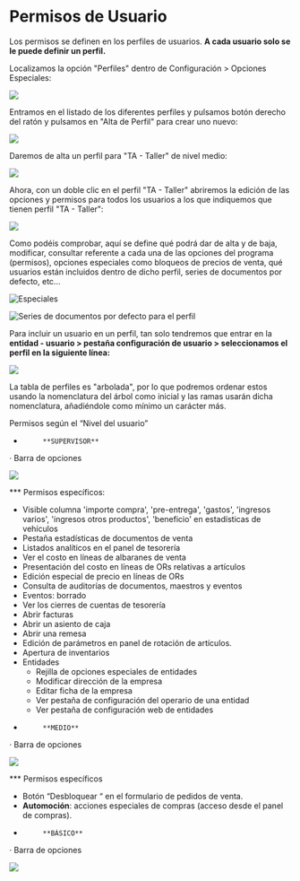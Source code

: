 # Permisos de Usuario

Los permisos se definen en los perfiles de usuarios. **A cada usuario solo se le puede definir un perfil.**

Localizamos la opción "Perfiles" dentro de Configuración  &gt; Opciones Especiales:

![](../../../.gitbook/assets/image%20%2897%29.png)

Entramos en el listado de los diferentes perfiles y pulsamos botón derecho del ratón y pulsamos en "Alta de Perfil" para crear uno nuevo:

![](../../../.gitbook/assets/image%20%28217%29.png)

Daremos de alta un perfil para "TA - Taller" de nivel medio:

![](../../../.gitbook/assets/image%20%2881%29.png)

Ahora, con un doble clic en el perfil "TA - Taller" abriremos la edición de las opciones y permisos para todos los usuarios a los que indiquemos que tienen perfil "TA - Taller":

![](../../../.gitbook/assets/image%20%28244%29.png)

Como podéis comprobar, aquí se define qué podrá dar de alta y de baja, modificar, consultar referente a cada una de las opciones del programa \(permisos\), opciones especiales como bloqueos de precios de venta, qué usuarios están incluidos dentro de dicho perfil, series de documentos por defecto, etc...

![Especiales](../../../.gitbook/assets/image%20%28266%29.png)

![Series de documentos por defecto para el perfil](../../../.gitbook/assets/image%20%28414%29.png)

Para incluir un usuario en un perfil, tan solo tendremos que entrar en la **entidad - usuario &gt; pestaña configuración de usuario &gt; seleccionamos el perfil en la siguiente línea:**

![](../../../.gitbook/assets/image%20%28440%29.png)

La tabla de perfiles es "arbolada", por lo que podremos ordenar estos usando la nomenclatura del árbol como inicial y las ramas usarán dicha nomenclatura, añadiéndole como mínimo un carácter más.

Permisos según el “Nivel del usuario”

-          **SUPERVISOR**

·         Barra de opciones

![](../../../.gitbook/assets/image%20%28322%29.png)

\*\*\* Permisos específicos:

* Visible columna 'importe compra', 'pre-entrega', 'gastos', 'ingresos varios', 'ingresos otros productos', 'beneficio' en estadísticas de vehículos
* Pestaña estadísticas de documentos de venta
* Listados analíticos en el panel de tesorería
* Ver el costo en líneas de albaranes de venta
* Presentación del costo en líneas de ORs relativas a artículos
* Edición especial de precio en líneas de ORs
* Consulta de auditorías de documentos, maestros y eventos
* Eventos: borrado
* Ver los cierres de cuentas de tesorería
* Abrir facturas
* Abrir un asiento de caja
* Abrir una remesa
* Edición de parámetros en panel de rotación de artículos.
* Apertura de inventarios
* Entidades
  * Rejilla de opciones especiales de entidades
  * Modificar dirección de la empresa
  * Editar ficha de la empresa
  * Ver pestaña de configuración del operario de una entidad
  * Ver pestaña de configuración web de entidades

-          **MEDIO**

·         Barra de opciones

![](../../../.gitbook/assets/image%20%2874%29.png)

\*\*\* Permisos específicos

* Botón  “Desbloquear “ en el formulario de pedidos de venta.
* **Automoción**: acciones especiales de compras \(acceso desde el panel de compras\).

-          **BÁSICO**

·         Barra de opciones

![](../../../.gitbook/assets/image%20%28476%29.png)

